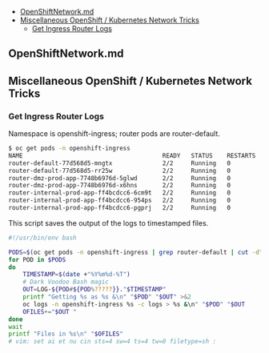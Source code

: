 <!-- TOC start -->
- [OpenShiftNetwork.md](#openshiftnetworkmd)
- [Miscellaneous OpenShift / Kubernetes Network Tricks](#miscellaneous-openshift-kubernetes-network-tricks)
  * [Get Ingress Router Logs](#get-ingress-router-logs)
<!-- TOC end -->
<!-- TOC --><a name="openshiftnetworkmd"></a>
##  OpenShiftNetwork.md

<!-- TOC --><a name="miscellaneous-openshift-kubernetes-network-tricks"></a>
##  Miscellaneous OpenShift / Kubernetes Network Tricks

<!-- TOC --><a name="get-ingress-router-logs"></a>
### Get Ingress Router Logs
Namespace is openshift-ingress; router pods are router-default.
``` bash
$ oc get pods -n openshift-ingress
NAME                                       READY   STATUS    RESTARTS   AGE
router-default-77d568d5-mngtx              2/2     Running   0          116d
router-default-77d568d5-rr25w              2/2     Running   0          116d
router-dmz-prod-app-7748b6976d-5glwd       2/2     Running   0          116d
router-dmz-prod-app-7748b6976d-x6hns       2/2     Running   0          116d
router-internal-prod-app-ff4bcdcc6-6cm9t   2/2     Running   0          116d
router-internal-prod-app-ff4bcdcc6-954ps   2/2     Running   0          116d
router-internal-prod-app-ff4bcdcc6-pgprj   2/2     Running   0          116d
```
This script saves the output of the logs to timestamped files.
``` bash
#!/usr/bin/env bash

PODS=$(oc get pods -n openshift-ingress | grep router-default | cut -d" " -f1)
for POD in $PODS
do
    TIMESTAMP=$(date +"%Y%m%d-%T")
    # Dark Voodoo Bash magic
    OUT=LOG-${POD#${POD%?????}}."$TIMESTAMP"
    printf "Getting %s as %s &\n" "$POD" "$OUT" >&2
    oc logs -n openshift-ingress %s -c logs > %s &\n" "$POD" "$OUT
    OFILES+="$OUT "
done
wait
printf "Files in %s\n" "$OFILES"
# vim: set ai et nu cin sts=4 sw=4 ts=4 tw=0 filetype=sh :
```
<!-- vim: set ai et nu cin sts=2 sw=2 ts=2 tw=100 filetype=markdown :-->
